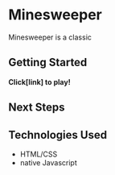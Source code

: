 # Minesweeper
Minesweeper is a classic 


## Getting Started

**Click[link] to play!**

## Next Steps

## Technologies Used
* HTML/CSS
* native Javascript